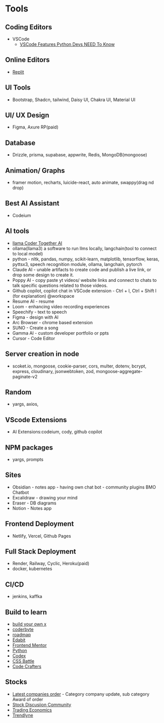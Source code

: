 # Tools

## Coding Editors
- VSCode
    - [VSCode Features Python Devs NEED To Know](https://youtu.be/F60iJ3xxgtg)

## Online Editors
- [Replit](https://replit.com/)

## UI Tools
- Bootstrap, Shadcn, tailwind, Daisy UI, Chakra UI, Material UI

## UI/ UX Design
- Figma, Axure RP(paid)

## Database
- Drizzle, prisma, supabase, appwrite, Redis, MongoDB(mongoose)

## Animation/ Graphs
- framer motion, recharts, luicide-react, auto animate, swappy(drag nd drop)

## Best AI Assistant
- Codeium

## AI tools
- [llama Coder Together AI](https://llamacoder.together.ai/)
- ollama(llama3) a software to run llms locally, langchain(tool to connect to local model)
- python - nltk, pandas, numpy, scikit-learn, matplotlib, tensorflow, keras, pyttsx3, speech recognition module, ollama, langchain, pytorch
- Claude AI - unable artifacts to create code and publish a live link, or drop some design to create it.
- Poppy AI - copy paste yt videos/ website links and connect to chats to talk specific questions related to those videos.
- Github copilot, copilot chat in VSCode extension - Ctrl + I, Ctrl + Shift I (for explanation) @workspace
- Resume AI - resume
- Loom - enhancing video recording experiences
- Speechify - text to speech
- Figma - design with AI
- Arc Browser - chrome based extension
- SUNO - Create a song
- Gamma AI - custom developer portfolio or ppts
- Cursor - Code Editor

## Server creation in node
- scoket.io, mongoose, cookie-parser, cors, multer, dotenv, bcrypt, express, cloudinary, jsonwebtoken, zod, mongoose-aggregate-paginate-v2

## Random
- yargs, axios,

## VScode Extensions
- AI Extensions:codeium, cody, github copilot

## NPM packages
- yargs, prompts

## Sites
- Obsidian - notes app - having own chat bot - community plugins BMO Chatbot
- Excalidraw - drawing your mind
- Eraser - DB diagrams
- Notion - Notes app  

## Frontend Deployment
- Netlify, Vercel, Github Pages

## Full Stack Deployment
- Render, Railway, Cyclic, Heroku(paid)
- docker, kubernetes

## CI/CD
- jenkins, kaffka


## Build to learn
- [build your own x](https://github.com/codecrafters-io/build-your-own-x)
- [coderbyte](https://coderbyte.com/challenges)
- [roadmap](https://roadmap.sh/backend/projects)
- [Edabit](https://edabit.com/challenges/javascript)
- [Frontend Mentor](https://www.frontendmentor.io/)
- [Python](https://automatetheboringstuff.com/)
- [Codex](https://www.codedex.io/react/09-hot-takes-pt-1)
- [CSS Battle](https://cssbattle.dev/)
- [Code Crafters](https://codecrafters.io/)


## Stocks
- [Latest companies order](https://www.bseindia.com/corporates/ann.html)
      - Category company update, sub category Award of order
- [Stock Discusiion Community](https://forum.valuepickr.com/)
- [Trading Economics](https://tradingeconomics.com/)
- [Trendlyne](https://trendlyne.com/features/)

